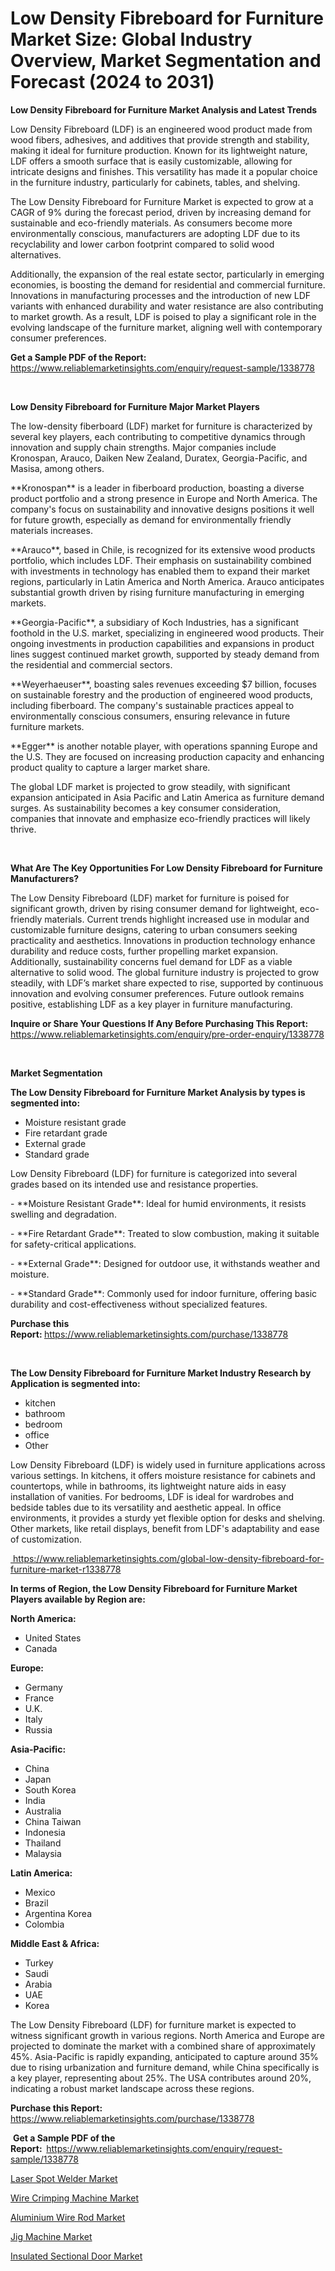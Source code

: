 <p><h1>Low Density Fibreboard for Furniture Market Size: Global Industry Overview, Market Segmentation and Forecast (2024 to 2031)</h1></p><p><strong>Low Density Fibreboard for Furniture Market Analysis and Latest Trends</strong></p>
<p><p>Low Density Fibreboard (LDF) is an engineered wood product made from wood fibers, adhesives, and additives that provide strength and stability, making it ideal for furniture production. Known for its lightweight nature, LDF offers a smooth surface that is easily customizable, allowing for intricate designs and finishes. This versatility has made it a popular choice in the furniture industry, particularly for cabinets, tables, and shelving.</p><p>The Low Density Fibreboard for Furniture Market is expected to grow at a CAGR of 9% during the forecast period, driven by increasing demand for sustainable and eco-friendly materials. As consumers become more environmentally conscious, manufacturers are adopting LDF due to its recyclability and lower carbon footprint compared to solid wood alternatives.</p><p>Additionally, the expansion of the real estate sector, particularly in emerging economies, is boosting the demand for residential and commercial furniture. Innovations in manufacturing processes and the introduction of new LDF variants with enhanced durability and water resistance are also contributing to market growth. As a result, LDF is poised to play a significant role in the evolving landscape of the furniture market, aligning well with contemporary consumer preferences.</p></p>
<p><strong>Get a Sample PDF of the Report:&nbsp;</strong> <a href="https://www.reliablemarketinsights.com/enquiry/request-sample/1338778?utm_campaign=1197&utm_medium=2&utm_source=Github&utm_content=ia&utm_term=20102024&utm_id=low-density-fibreboard-for-furniture">https://www.reliablemarketinsights.com/enquiry/request-sample/1338778</a></p>
<p>&nbsp;</p>
<p><strong>Low Density Fibreboard for Furniture Major Market Players</strong></p>
<p><p>The low-density fiberboard (LDF) market for furniture is characterized by several key players, each contributing to competitive dynamics through innovation and supply chain strengths. Major companies include Kronospan, Arauco, Daiken New Zealand, Duratex, Georgia-Pacific, and Masisa, among others.</p><p>**Kronospan** is a leader in fiberboard production, boasting a diverse product portfolio and a strong presence in Europe and North America. The company's focus on sustainability and innovative designs positions it well for future growth, especially as demand for environmentally friendly materials increases.</p><p>**Arauco**, based in Chile, is recognized for its extensive wood products portfolio, which includes LDF. Their emphasis on sustainability combined with investments in technology has enabled them to expand their market regions, particularly in Latin America and North America. Arauco anticipates substantial growth driven by rising furniture manufacturing in emerging markets.</p><p>**Georgia-Pacific**, a subsidiary of Koch Industries, has a significant foothold in the U.S. market, specializing in engineered wood products. Their ongoing investments in production capabilities and expansions in product lines suggest continued market growth, supported by steady demand from the residential and commercial sectors.</p><p>**Weyerhaeuser**, boasting sales revenues exceeding $7 billion, focuses on sustainable forestry and the production of engineered wood products, including fiberboard. The company's sustainable practices appeal to environmentally conscious consumers, ensuring relevance in future furniture markets.</p><p>**Egger** is another notable player, with operations spanning Europe and the U.S. They are focused on increasing production capacity and enhancing product quality to capture a larger market share.</p><p>The global LDF market is projected to grow steadily, with significant expansion anticipated in Asia Pacific and Latin America as furniture demand surges. As sustainability becomes a key consumer consideration, companies that innovate and emphasize eco-friendly practices will likely thrive.</p></p>
<p>&nbsp;</p>
<p><strong>What Are The Key Opportunities For Low Density Fibreboard for Furniture Manufacturers?</strong></p>
<p><p>The Low Density Fibreboard (LDF) market for furniture is poised for significant growth, driven by rising consumer demand for lightweight, eco-friendly materials. Current trends highlight increased use in modular and customizable furniture designs, catering to urban consumers seeking practicality and aesthetics. Innovations in production technology enhance durability and reduce costs, further propelling market expansion. Additionally, sustainability concerns fuel demand for LDF as a viable alternative to solid wood. The global furniture industry is projected to grow steadily, with LDF’s market share expected to rise, supported by continuous innovation and evolving consumer preferences. Future outlook remains positive, establishing LDF as a key player in furniture manufacturing.</p></p>
<p><strong>Inquire or Share Your Questions If Any Before Purchasing This Report:</strong> <a href="https://www.reliablemarketinsights.com/enquiry/pre-order-enquiry/1338778?utm_campaign=1197&utm_medium=2&utm_source=Github&utm_content=ia&utm_term=20102024&utm_id=low-density-fibreboard-for-furniture">https://www.reliablemarketinsights.com/enquiry/pre-order-enquiry/1338778</a></p>
<p>&nbsp;</p>
<p><strong>Market Segmentation</strong></p>
<p><strong>The Low Density Fibreboard for Furniture Market Analysis by types is segmented into:</strong></p>
<p><ul><li>Moisture resistant grade</li><li>Fire retardant grade</li><li>External grade</li><li>Standard grade</li></ul></p>
<p><p>Low Density Fibreboard (LDF) for furniture is categorized into several grades based on its intended use and resistance properties. </p><p>- **Moisture Resistant Grade**: Ideal for humid environments, it resists swelling and degradation.</p><p>- **Fire Retardant Grade**: Treated to slow combustion, making it suitable for safety-critical applications.</p><p>- **External Grade**: Designed for outdoor use, it withstands weather and moisture.</p><p>- **Standard Grade**: Commonly used for indoor furniture, offering basic durability and cost-effectiveness without specialized features.</p></p>
<p><strong>Purchase this Report:&nbsp;</strong><a href="https://www.reliablemarketinsights.com/purchase/1338778?utm_campaign=1197&utm_medium=2&utm_source=Github&utm_content=ia&utm_term=20102024&utm_id=low-density-fibreboard-for-furniture">https://www.reliablemarketinsights.com/purchase/1338778</a></p>
<p>&nbsp;</p>
<p><strong>The Low Density Fibreboard for Furniture Market Industry Research by Application is segmented into:</strong></p>
<p><ul><li>kitchen</li><li>bathroom</li><li>bedroom</li><li>office</li><li>Other</li></ul></p>
<p><p>Low Density Fibreboard (LDF) is widely used in furniture applications across various settings. In kitchens, it offers moisture resistance for cabinets and countertops, while in bathrooms, its lightweight nature aids in easy installation of vanities. For bedrooms, LDF is ideal for wardrobes and bedside tables due to its versatility and aesthetic appeal. In office environments, it provides a sturdy yet flexible option for desks and shelving. Other markets, like retail displays, benefit from LDF's adaptability and ease of customization.</p></p>
<p><a href="https://www.reliablemarketinsights.com/global-low-density-fibreboard-for-furniture-market-r1338778?utm_campaign=1197&utm_medium=2&utm_source=Github&utm_content=ia&utm_term=20102024&utm_id=low-density-fibreboard-for-furniture">&nbsp;https://www.reliablemarketinsights.com/global-low-density-fibreboard-for-furniture-market-r1338778</a></p>
<p><strong>In terms of Region, the Low Density Fibreboard for Furniture Market Players available by Region are:</strong></p>
<p>
    <p> <strong> North America: </strong>
        <ul>
            <li>United States</li>
            <li>Canada</li>
        </ul>
        </p> 
    <p> <strong> Europe: </strong>
        <ul>
            <li>Germany</li>
            <li>France</li>
            <li>U.K.</li>
            <li>Italy</li>
            <li>Russia</li>
        </ul>
        </p> 
    <p> <strong> Asia-Pacific: </strong>
        <ul>
            <li>China</li>
            <li>Japan</li>
            <li>South Korea</li>
            <li>India</li>
            <li>Australia</li>
            <li>China Taiwan</li>
            <li>Indonesia</li>
            <li>Thailand</li>
            <li>Malaysia</li>
        </ul>
        </p> 
    <p> <strong> Latin America: </strong>
        <ul>
            <li>Mexico</li>
            <li>Brazil</li>
            <li>Argentina Korea</li>
            <li>Colombia</li>
        </ul>
        </p> 
    <p> <strong> Middle East & Africa: </strong>
        <ul>
            <li>Turkey</li>
            <li>Saudi</li>
            <li>Arabia</li>
            <li>UAE</li>
            <li>Korea</li>
        </ul>
    </p>
    </p>
<p><p>The Low Density Fibreboard (LDF) for furniture market is expected to witness significant growth in various regions. North America and Europe are projected to dominate the market with a combined share of approximately 45%. Asia-Pacific is rapidly expanding, anticipated to capture around 35% due to rising urbanization and furniture demand, while China specifically is a key player, representing about 25%. The USA contributes around 20%, indicating a robust market landscape across these regions.</p></p>
<p><strong>Purchase this Report: </strong><a href="https://www.reliablemarketinsights.com/purchase/1338778?utm_campaign=1197&utm_medium=2&utm_source=Github&utm_content=ia&utm_term=20102024&utm_id=low-density-fibreboard-for-furniture">https://www.reliablemarketinsights.com/purchase/1338778</a></p>
<p>&nbsp;<strong>Get a Sample PDF of the Report:&nbsp;&nbsp;</strong><a href="https://www.reliablemarketinsights.com/enquiry/request-sample/1338778?utm_campaign=1197&utm_medium=2&utm_source=Github&utm_content=ia&utm_term=20102024&utm_id=low-density-fibreboard-for-furniture">https://www.reliablemarketinsights.com/enquiry/request-sample/1338778</a></p>
<p><strong></strong></p>
<p><p><a href="https://www.linkedin.com/pulse/global-laser-spot-welder-market-sector2024-2031-metrics-q5kdc?utm_campaign=1197&utm_medium=2&utm_source=Github&utm_content=ia&utm_term=20102024&utm_id=low-density-fibreboard-for-furniture">Laser Spot Welder Market</a></p><p><a href="https://www.linkedin.com/pulse/wire-crimping-machine-market-research-report-exploring-size-7dxgc?utm_campaign=1197&utm_medium=2&utm_source=Github&utm_content=ia&utm_term=20102024&utm_id=low-density-fibreboard-for-furniture">Wire Crimping Machine Market</a></p><p><a href="https://www.linkedin.com/pulse/regulatory-landscape-its-influence-global-aluminium-wire-n1qdc?utm_campaign=1197&utm_medium=2&utm_source=Github&utm_content=ia&utm_term=20102024&utm_id=low-density-fibreboard-for-furniture">Aluminium Wire Rod Market</a></p><p><a href="https://www.linkedin.com/pulse/jig-machine-market-opportunities-emerging-global-trends-shifts-7pwrc?utm_campaign=1197&utm_medium=2&utm_source=Github&utm_content=ia&utm_term=20102024&utm_id=low-density-fibreboard-for-furniture">Jig Machine Market</a></p><p><a href="https://www.linkedin.com/pulse/exploring-insulated-sectional-door-market-strategic-insights-nqocc?utm_campaign=1197&utm_medium=2&utm_source=Github&utm_content=ia&utm_term=20102024&utm_id=low-density-fibreboard-for-furniture">Insulated Sectional Door Market</a></p></p>